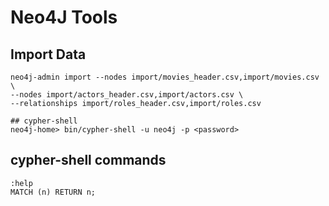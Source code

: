 # Neo4J Tools

## Import Data
```
neo4j-admin import --nodes import/movies_header.csv,import/movies.csv \
--nodes import/actors_header.csv,import/actors.csv \
--relationships import/roles_header.csv,import/roles.csv
```

```
## cypher-shell
neo4j-home> bin/cypher-shell -u neo4j -p <password>
```

## cypher-shell commands
```
:help
MATCH (n) RETURN n;
```
